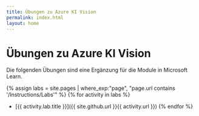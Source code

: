 ```yaml
---
title: Übungen zu Azure KI Vision
permalink: index.html
layout: home
---
```


# Übungen zu Azure KI Vision

Die folgenden Übungen sind eine Ergänzung für die Module in Microsoft Learn.


{% assign labs = site.pages | where_exp:"page", "page.url contains '/Instructions/Labs'" %} {% for activity in labs  %}
- [{{ activity.lab.title }}]({{ site.github.url }}{{ activity.url }}) {% endfor %}
